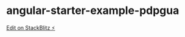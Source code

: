 # angular-starter-example-pdpgua

[Edit on StackBlitz ⚡️](https://stackblitz.com/edit/angular-starter-example-pdpgua)